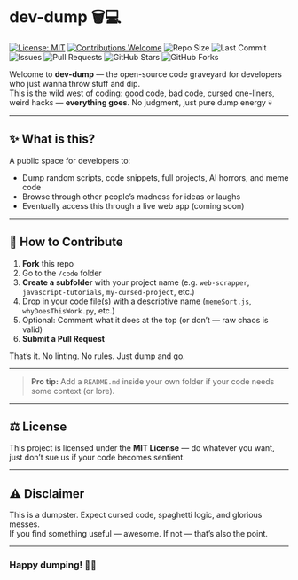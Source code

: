 # dev-dump 🗑️💻

[![License: MIT](https://img.shields.io/badge/License-MIT-yellow.svg)](LICENSE)
[![Contributions Welcome](https://img.shields.io/badge/contributions-welcome-brightgreen.svg)](./CONTRIBUTING.md)
![Repo Size](https://img.shields.io/github/repo-size/DWIP-BISWAS/dev-dump)
![Last Commit](https://img.shields.io/github/last-commit/DWIP-BISWAS/dev-dump)
![Issues](https://img.shields.io/github/issues/DWIP-BISWAS/dev-dump)
![Pull Requests](https://img.shields.io/github/issues-pr/DWIP-BISWAS/dev-dump)
![GitHub Stars](https://img.shields.io/github/stars/DWIP-BISWAS/dev-dump?style=social)
![GitHub Forks](https://img.shields.io/github/forks/DWIP-BISWAS/dev-dump?style=social)


Welcome to **dev-dump** — the open-source code graveyard for developers who just wanna throw stuff and dip.  
This is the wild west of coding: good code, bad code, cursed one-liners, weird hacks — **everything goes**. No judgment, just pure dump energy 💀

---

## ✨ What is this?

A public space for developers to:
- Dump random scripts, code snippets, full projects, AI horrors, and meme code
- Browse through other people’s madness for ideas or laughs
- Eventually access this through a live web app (coming soon)

---

## 🚀 How to Contribute

1. **Fork** this repo
2. Go to the `/code` folder
3. **Create a subfolder** with your project name (e.g. `web-scrapper`, `javascript-tutorials`, `my-cursed-project`, etc.)
4. Drop in your code file(s) with a descriptive name (`memeSort.js`, `whyDoesThisWork.py`, etc.)
5. Optional: Comment what it does at the top (or don’t — raw chaos is valid)
6. **Submit a Pull Request**

That’s it. No linting. No rules. Just dump and go.

---

> **Pro tip:** Add a `README.md` inside your own folder if your code needs some context (or lore).

---

## ⚖️ License

This project is licensed under the **MIT License** — do whatever you want, just don’t sue us if your code becomes sentient.

---

## ⚠️ Disclaimer

This is a dumpster. Expect cursed code, spaghetti logic, and glorious messes.  
If you find something useful — awesome. If not — that’s also the point.

---

### Happy dumping! 💾💀
